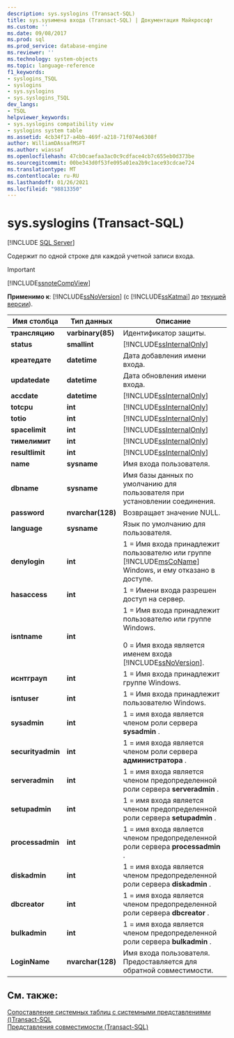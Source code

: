 ```yaml
---
description: sys.syslogins (Transact-SQL)
title: sys.sysимена входа (Transact-SQL) | Документация Майкрософт
ms.custom: ''
ms.date: 09/08/2017
ms.prod: sql
ms.prod_service: database-engine
ms.reviewer: ''
ms.technology: system-objects
ms.topic: language-reference
f1_keywords:
- syslogins_TSQL
- syslogins
- sys.syslogins
- sys.syslogins_TSQL
dev_langs:
- TSQL
helpviewer_keywords:
- sys.syslogins compatibility view
- syslogins system table
ms.assetid: 4cb34f17-a4bb-469f-a218-71f074e6308f
author: WilliamDAssafMSFT
ms.author: wiassaf
ms.openlocfilehash: 47cb0caefaa3ac0c9cdface4cb7c655eb0d373be
ms.sourcegitcommit: 00be343d0f53fe095a01ea2b9c1ace93cdcae724
ms.translationtype: MT
ms.contentlocale: ru-RU
ms.lasthandoff: 01/26/2021
ms.locfileid: "98813350"
---
```

# <a name="syssyslogins-transact-sql"></a>sys.syslogins (Transact-SQL)
[!INCLUDE [SQL Server](../../includes/applies-to-version/sqlserver.md)]

  Содержит по одной строке для каждой учетной записи входа.  
  
> [!IMPORTANT]  
>  [!INCLUDE[ssnoteCompView](../../includes/ssnotecompview-md.md)]  
  
**Применимо к**: [!INCLUDE[ssNoVersion](../../includes/ssnoversion-md.md)] (с [!INCLUDE[ssKatmai](../../includes/sskatmai-md.md)] до [текущей версии](/troubleshoot/sql/general/determine-version-edition-update-level)).  
  
|Имя столбца|Тип данных|Описание|  
|-----------------|---------------|-----------------|  
|**трансляцию**|**varbinary(85)**|Идентификатор защиты.|  
|**status**|**smallint**|[!INCLUDE[ssInternalOnly](../../includes/ssinternalonly-md.md)]|  
|**креатедате**|**datetime**|Дата добавления имени входа.|  
|**updatedate**|**datetime**|Дата обновления имени входа.|  
|**accdate**|**datetime**|[!INCLUDE[ssInternalOnly](../../includes/ssinternalonly-md.md)]|  
|**totcpu**|**int**|[!INCLUDE[ssInternalOnly](../../includes/ssinternalonly-md.md)]|  
|**totio**|**int**|[!INCLUDE[ssInternalOnly](../../includes/ssinternalonly-md.md)]|  
|**spacelimit**|**int**|[!INCLUDE[ssInternalOnly](../../includes/ssinternalonly-md.md)]|  
|**тимелимит**|**int**|[!INCLUDE[ssInternalOnly](../../includes/ssinternalonly-md.md)]|  
|**resultlimit**|**int**|[!INCLUDE[ssInternalOnly](../../includes/ssinternalonly-md.md)]|  
|**name**|**sysname**|Имя входа пользователя.|  
|**dbname**|**sysname**|Имя базы данных по умолчанию для пользователя при установлении соединения.|  
|**password**|**nvarchar(128)**|Возвращает значение NULL.|  
|**language**|**sysname**|Язык по умолчанию для пользователя.|  
|**denylogin**|**int**|1 = Имя входа принадлежит пользователю или группе [!INCLUDE[msCoName](../../includes/msconame-md.md)] Windows, и ему отказано в доступе.|  
|**hasaccess**|**int**|1 = Имени входа разрешен доступ на сервер.|  
|**isntname**|**int**|1 = Имя входа принадлежит пользователю или группе Windows.<br /><br /> 0 = Имя входа является именем входа [!INCLUDE[ssNoVersion](../../includes/ssnoversion-md.md)].|  
|**иснтграуп**|**int**|1 = Имя входа принадлежит группе Windows.|  
|**isntuser**|**int**|1 = Имя входа принадлежит пользователю Windows.|  
|**sysadmin**|**int**|1 = имя входа является членом роли сервера **sysadmin** .|  
|**securityadmin**|**int**|1 = имя входа является членом роли сервера **администратора** .|  
|**serveradmin**|**int**|1 = имя входа является членом предопределенной роли сервера **serveradmin** .|  
|**setupadmin**|**int**|1 = имя входа является членом предопределенной роли сервера **setupadmin** .|  
|**processadmin**|**int**|1 = имя входа является членом предопределенной роли сервера **processadmin** .|  
|**diskadmin**|**int**|1 = имя входа является членом предопределенной роли сервера **diskadmin** .|  
|**dbcreator**|**int**|1 = имя входа является членом предопределенной роли сервера **dbcreator** .|  
|**bulkadmin**|**int**|1 = имя входа является членом предопределенной роли сервера **bulkadmin** .|  
|**LoginName**|**nvarchar(128)**|Имя входа пользователя. Предоставляется для обратной совместимости.|  
  
## <a name="see-also"></a>См. также:  
 [Сопоставление системных таблиц с системными представлениями &#40;&#41;Transact-SQL ](../../relational-databases/system-tables/mapping-system-tables-to-system-views-transact-sql.md)   
 [Представления совместимости (Transact-SQL)](~/relational-databases/system-compatibility-views/system-compatibility-views-transact-sql.md)  
  
